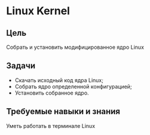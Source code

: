 # Linux Kernel

## Цель 

Собрать и установить модифицированное ядро Linux 

## Задачи

* Скачать исходный код ядра Linux;
* Собрать ядро определенной конфигурацией;
* Установить собранное ядро.

## Требуемые навыки и знания

Уметь работать в терминале Linux

